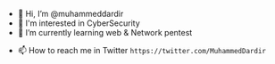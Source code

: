- 👋 Hi, I’m @muhammeddardir
- 👀 I'm interested in CyberSecurity
- 🌱 I’m currently learning web & Network pentest
<!-- 💞️ I’m looking to collaborate on ... -->
- 📫 How to reach me in Twitter `https://twitter.com/MuhammedDardir`

<!---
muhammeddardir/muhammeddardir is a ✨ special ✨ repository because its `README.md` (this file) appears on your GitHub profile.
You can click the Preview link to take a look at your changes.
--->
